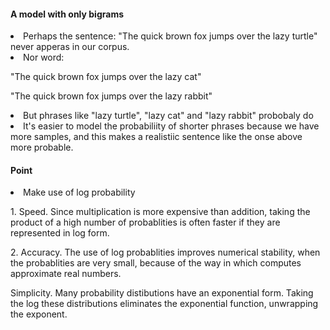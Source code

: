 <h4>A model with only bigrams</h4>
<li>Perhaps the sentence: "The quick brown fox jumps over the lazy turtle" never apperas in our corpus.</li>
<li>Nor word:</li>
<p>"The quick brown fox jumps over the lazy cat"</p>
<p>"The quick brown fox jumps over the lazy rabbit"</p>
<li>But phrases like "lazy turtle", "lazy cat" and "lazy rabbit" probobaly do</li>
<li>It's easier to model the probabiliity of shorter phrases because we have more samples, and this makes a realistiic sentence like the onse above more probable.</li>
<h4>Point</h4>
<li>Make use of log probability</li>
<p>1. Speed. Since multiplication is more expensive than addition, taking the product of a high number of probablities is often faster if they are represented in log form.</p>
<p>2. Accuracy. The use of log probablities improves numerical stability, when the probablities are very small, because of the way in which computes approximate real numbers.</p>
<p>Simplicity. Many probability distibutions have an exponential form. Taking the log these distributions eliminates the exponential function, unwrapping the exponent.
